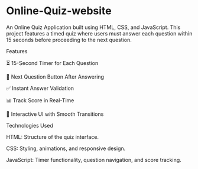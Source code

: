 # Online-Quiz-website

An Online Quiz Application built using HTML, CSS, and JavaScript. This project features a timed quiz where users must answer each question within 15 seconds before proceeding to the next question.

Features

⏳ 15-Second Timer for Each Question

🎯 Next Question Button After Answering

✅ Instant Answer Validation

📊 Track Score in Real-Time

🎨 Interactive UI with Smooth Transitions

Technologies Used

HTML: Structure of the quiz interface.

CSS: Styling, animations, and responsive design.

JavaScript: Timer functionality, question navigation, and score tracking.
